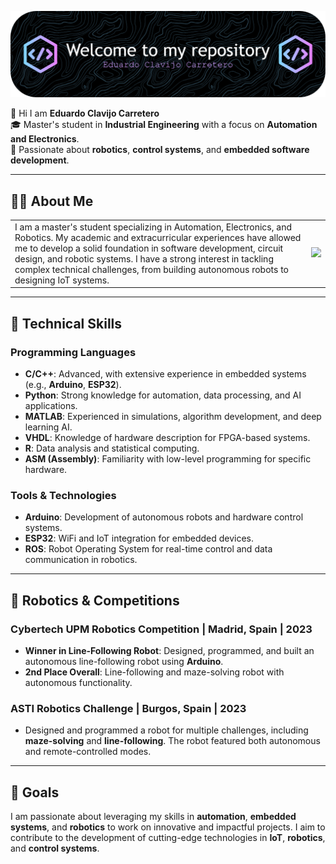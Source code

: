 
![Banner del GitHub de Eduardo Clavijo Carretero](github-header-image.png)

👋 Hi I am **Eduardo Clavijo Carretero**  
🎓 Master's student in **Industrial Engineering** with a focus on **Automation and Electronics**.  
🚀 Passionate about **robotics**, **control systems**, and **embedded software development**.

---

## 👨‍💻 About Me

<table>
  <tr>
    <td>
      I am a master's student specializing in Automation, Electronics, and Robotics. My academic and extracurricular experiences have allowed me to develop a solid foundation in software development, circuit design, and robotic systems. I have a strong interest in tackling complex technical challenges, from building autonomous robots to designing IoT systems.
    </td>
    <td>
      <img src="https://media.giphy.com/media/Vf3ZKdillTMOOaOho0/giphy.gif"/>
    </td>
  </tr>
</table>

---

## 🔧 Technical Skills

### Programming Languages
- **C/C++**: Advanced, with extensive experience in embedded systems (e.g., **Arduino**, **ESP32**).
- **Python**: Strong knowledge for automation, data processing, and AI applications.
- **MATLAB**: Experienced in simulations, algorithm development, and deep learning AI.
- **VHDL**: Knowledge of hardware description for FPGA-based systems.
- **R**: Data analysis and statistical computing.
- **ASM (Assembly)**: Familiarity with low-level programming for specific hardware.

### Tools & Technologies
- **Arduino**: Development of autonomous robots and hardware control systems.
- **ESP32**: WiFi and IoT integration for embedded devices.
- **ROS**: Robot Operating System for real-time control and data communication in robotics.

---

## 🤖 Robotics & Competitions

### Cybertech UPM Robotics Competition | Madrid, Spain | 2023
- **Winner in Line-Following Robot**: Designed, programmed, and built an autonomous line-following robot using **Arduino**.
- **2nd Place Overall**: Line-following and maze-solving robot with autonomous functionality.

### ASTI Robotics Challenge | Burgos, Spain | 2023
- Designed and programmed a robot for multiple challenges, including **maze-solving** and **line-following**. The robot featured both autonomous and remote-controlled modes.

---
<!--
## 📫 Get in Touch

- Email: [eduardo.clavijo.carretero@gmail.com](mailto:eduardo.clavijo.carretero@gmail.com)
- LinkedIn: [Eduardo Clavijo Carretero](https://www.linkedin.com/in/eduardo-clavijo-carretero)
- GitHub: [Eduardo Clavijo](https://github.com/your-github-profile)

---
-->

## 🚀 Goals

I am passionate about leveraging my skills in **automation**, **embedded systems**, and **robotics** to work on innovative and impactful projects. I aim to contribute to the development of cutting-edge technologies in **IoT**, **robotics**, and **control systems**.


<!--
**Juruttungo/Juruttungo** is a ✨ _special_ ✨ repository because its `README.md` (this file) appears on your GitHub profile.

Here are some ideas to get you started:

- 🔭 I’m currently working on ...
- 🌱 I’m currently learning ...
- 👯 I’m looking to collaborate on ...
- 🤔 I’m looking for help with ...
- 💬 Ask me about ...
- 📫 How to reach me: ...
- 😄 Pronouns: ...
- ⚡ Fun fact: ...
-->
